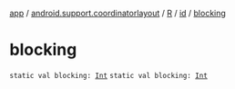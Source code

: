 [app](../../../index.md) / [android.support.coordinatorlayout](../../index.md) / [R](../index.md) / [id](index.md) / [blocking](./blocking.md)

# blocking

`static val blocking: `[`Int`](https://kotlinlang.org/api/latest/jvm/stdlib/kotlin/-int/index.html)
`static val blocking: `[`Int`](https://kotlinlang.org/api/latest/jvm/stdlib/kotlin/-int/index.html)